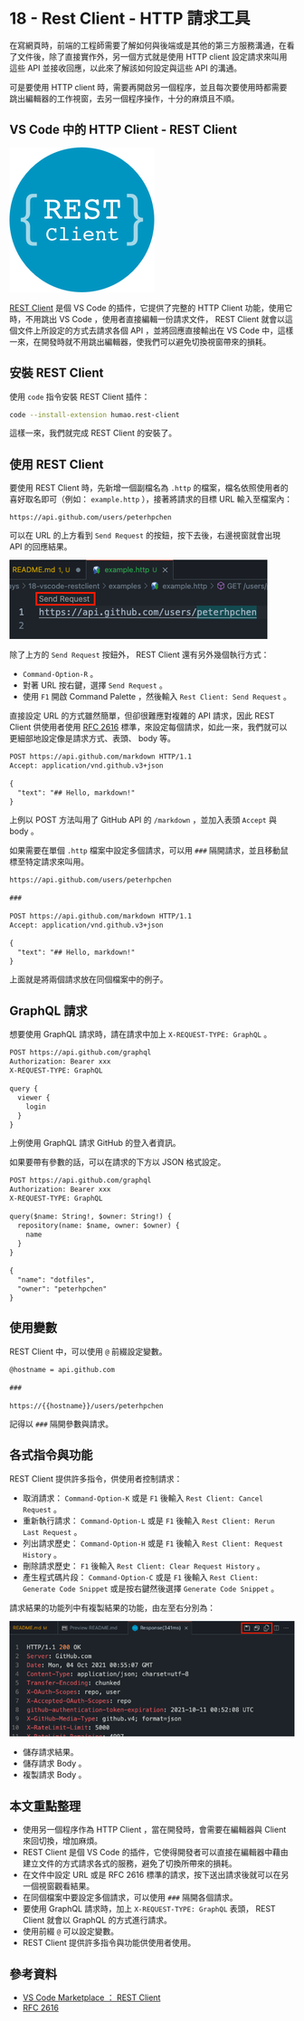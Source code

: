 # 18 - Rest Client - HTTP 請求工具

在寫網頁時，前端的工程師需要了解如何與後端或是其他的第三方服務溝通，在看了文件後，除了直接實作外，另一個方式就是使用 HTTP client 設定請求來叫用這些 API 並接收回應，以此來了解該如何設定與這些 API 的溝通。

可是要使用 HTTP client 時，需要再開啟另一個程序，並且每次要使用時都需要跳出編輯器的工作視窗，去另一個程序操作，十分的麻煩且不順。

## VS Code 中的 HTTP Client - REST Client

![rest_icon](./assets/rest_icon.png)

[REST Client](https://marketplace.visualstudio.com/items?itemName=humao.rest-client) 是個 VS Code 的插件，它提供了完整的 HTTP Client 功能，使用它時，不用跳出 VS Code ，使用者直接編輯一份請求文件， REST Client 就會以這個文件上所設定的方式去請求各個 API ，並將回應直接輸出在 VS Code 中，這樣一來，在開發時就不用跳出編輯器，使我們可以避免切換視窗帶來的損耗。

## 安裝 REST Client

使用 `code` 指令安裝 REST Client 插件：

```bash
code --install-extension humao.rest-client
```

這樣一來，我們就完成 REST Client 的安裝了。

## 使用 REST Client

要使用 REST Client 時，先新增一個副檔名為 `.http` 的檔案，檔名依照使用者的喜好取名即可（例如： `example.http` ），接著將請求的目標 URL 輸入至檔案內：

```http
https://api.github.com/users/peterhpchen
```

可以在 URL 的上方看到 `Send Request` 的按鈕，按下去後，右邊視窗就會出現 API 的回應結果。

![sendreq](./assets/sendreq.png)

除了上方的 `Send Request` 按鈕外， REST Client 還有另外幾個執行方式：

- `Command-Option-R` 。
- 對著 URL 按右鍵，選擇 `Send Request` 。
- 使用 `F1` 開啟 Command Palette ，然後輸入 `Rest Client: Send Request` 。

直接設定 URL 的方式雖然簡單，但卻很難應對複雜的 API 請求，因此 REST Client 供使用者使用 [RFC 2616](https://www.w3.org/Protocols/rfc2616/rfc2616-sec5.html) 標準，來設定每個請求，如此一來，我們就可以更細部地設定像是請求方式、表頭、 body 等。

```http
POST https://api.github.com/markdown HTTP/1.1
Accept: application/vnd.github.v3+json

{
  "text": "## Hello, markdown!"
}
```

上例以 POST 方法叫用了 GitHub API 的 `/markdown` ，並加入表頭 `Accept` 與 body 。

如果需要在單個 `.http` 檔案中設定多個請求，可以用 `###` 隔開請求，並且移動鼠標至特定請求來叫用。

```http
https://api.github.com/users/peterhpchen

###

POST https://api.github.com/markdown HTTP/1.1
Accept: application/vnd.github.v3+json

{
  "text": "## Hello, markdown!"
}
```

上面就是將兩個請求放在同個檔案中的例子。

## GraphQL 請求

想要使用 GraphQL 請求時，請在請求中加上 `X-REQUEST-TYPE: GraphQL` 。

```http
POST https://api.github.com/graphql
Authorization: Bearer xxx
X-REQUEST-TYPE: GraphQL

query {
  viewer {
    login
  }
}
```

上例使用 GraphQL 請求 GitHub 的登入者資訊。

如果要帶有參數的話，可以在請求的下方以 JSON 格式設定。

```http
POST https://api.github.com/graphql
Authorization: Bearer xxx
X-REQUEST-TYPE: GraphQL

query($name: String!, $owner: String!) {
  repository(name: $name, owner: $owner) {
    name
  }
}

{
  "name": "dotfiles",
  "owner": "peterhpchen"
}
```

## 使用變數

REST Client 中，可以使用 `@` 前綴設定變數。

```http
@hostname = api.github.com

###

https://{{hostname}}/users/peterhpchen
```

記得以 `###` 隔開參數與請求。

## 各式指令與功能

REST Client 提供許多指令，供使用者控制請求：

- 取消請求： `Command-Option-K` 或是 `F1` 後輸入 `Rest Client: Cancel Request` 。
- 重新執行請求： `Command-Option-L` 或是 `F1` 後輸入 `Rest Client: Rerun Last Request` 。
- 列出請求歷史： `Command-Option-H` 或是 `F1` 後輸入 `Rest Client: Request History` 。
- 刪除請求歷史： `F1` 後輸入 `Rest Client: Clear Request History` 。
- 產生程式碼片段： `Command-Option-C` 或是 `F1` 後輸入 `Rest Client: Generate Code Snippet` 或是按右鍵然後選擇 `Generate Code Snippet` 。

請求結果的功能列中有複製結果的功能，由左至右分別為：

![funcbar](./assets/funcbar.png)

- 儲存請求結果。
- 儲存請求 Body 。
- 複製請求 Body 。

## 本文重點整理

- 使用另一個程序作為 HTTP Client ，當在開發時，會需要在編輯器與 Client 來回切換，增加麻煩。
- REST Client 是個 VS Code 的插件，它使得開發者可以直接在編輯器中藉由建立文件的方式請求各式的服務，避免了切換所帶來的損耗。
- 在文件中設定 URL 或是 RFC 2616 標準的請求，按下送出請求後就可以在另一個視窗觀看結果。
- 在同個檔案中要設定多個請求，可以使用 `###` 隔開各個請求。
- 要使用 GraphQL 請求時，加上 `X-REQUEST-TYPE: GraphQL` 表頭， REST Client 就會以 GraphQL 的方式進行請求。
- 使用前綴 `@` 可以設定變數。
- REST Client 提供許多指令與功能供使用者使用。

## 參考資料

- [VS Code Marketplace ： REST Client](https://marketplace.visualstudio.com/items?itemName=humao.rest-client)
- [RFC 2616](https://www.w3.org/Protocols/rfc2616/rfc2616-sec5.html)
